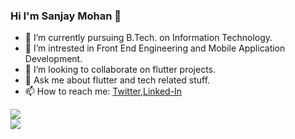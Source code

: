 ### Hi I'm Sanjay Mohan 👋


- 🔭 I’m currently pursuing B.Tech. on Information Technology.
- 🌱 I’m intrested in Front End Engineering and Mobile Application Development.
- 👯 I’m looking to collaborate on flutter projects.
- 💬 Ask me about flutter and tech related stuff.
- 📫 How to reach me: [Twitter](https://twitter.com/codebysanjay),[Linked-In](linkedin.com/in/sanjay-mohan-gecb)



<a href="https://github.com/codebysanjay">
<img src="https://github-readme-stats.vercel.app/api?username=codebysanjay&&show_icons=true&title_color=ffffff&icon_color=bb2acf&text_color=daf7dc&bg_color=191919"/>
</a>
<br>
<a href="https://github.com/codebysanjay">
  <img align="center" src="https://github-readme-stats.vercel.app/api/top-langs/?username=codebysanjay&theme=dark&hide_langs_below=1" />
</a>
